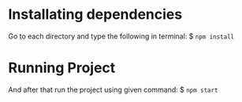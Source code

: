 # Installating dependencies 
Go to each directory and type the following in terminal:
  $ `npm install` 
  
# Running Project
And after that run the project using given command: 
  $ `npm start`
